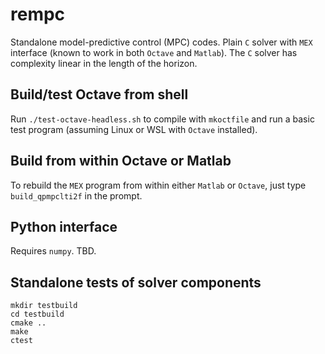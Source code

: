 # rempc
Standalone model-predictive control (MPC) codes. Plain `C` solver with `MEX` interface (known to work in both `Octave` and `Matlab`). The `C` solver has complexity linear in the length of the horizon.

## Build/test Octave from shell
Run `./test-octave-headless.sh` to compile with `mkoctfile` and run a basic test program (assuming Linux or WSL with `Octave` installed). 

## Build from within Octave or Matlab
To rebuild the `MEX` program from within either `Matlab` or `Octave`, just type `build_qpmpclti2f` in the prompt.

## Python interface
Requires `numpy`. TBD.

## Standalone tests of solver components
```
mkdir testbuild
cd testbuild
cmake ..
make
ctest
```
